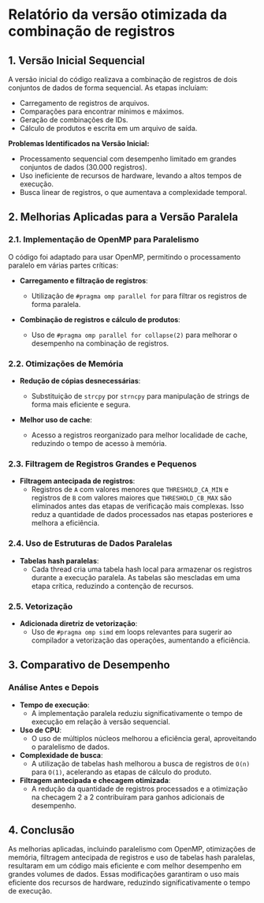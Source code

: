 # Relatório da versão otimizada da combinação de registros

## 1. Versão Inicial Sequencial
A versão inicial do código realizava a combinação de registros de dois conjuntos de dados de forma sequencial. As etapas incluíam:
- Carregamento de registros de arquivos.
- Comparações para encontrar mínimos e máximos.
- Geração de combinações de IDs.
- Cálculo de produtos e escrita em um arquivo de saída.

**Problemas Identificados na Versão Inicial:**
- Processamento sequencial com desempenho limitado em grandes conjuntos de dados (30.000 registros).
- Uso ineficiente de recursos de hardware, levando a altos tempos de execução.
- Busca linear de registros, o que aumentava a complexidade temporal.

## 2. Melhorias Aplicadas para a Versão Paralela

### 2.1. Implementação de OpenMP para Paralelismo
O código foi adaptado para usar OpenMP, permitindo o processamento paralelo em várias partes críticas:

- **Carregamento e filtração de registros**:
  - Utilização de `#pragma omp parallel for` para filtrar os registros de forma paralela.

- **Combinação de registros e cálculo de produtos**:
  - Uso de `#pragma omp parallel for collapse(2)` para melhorar o desempenho na combinação de registros.

### 2.2. Otimizações de Memória
- **Redução de cópias desnecessárias**:
  - Substituição de `strcpy` por `strncpy` para manipulação de strings de forma mais eficiente e segura.

- **Melhor uso de cache**:
  - Acesso a registros reorganizado para melhor localidade de cache, reduzindo o tempo de acesso à memória.

### 2.3. Filtragem de Registros Grandes e Pequenos
- **Filtragem antecipada de registros**:
  - Registros de `A` com valores menores que `THRESHOLD_CA_MIN` e registros de `B` com valores maiores que `THRESHOLD_CB_MAX` são eliminados antes das etapas de verificação mais complexas. Isso reduz a quantidade de dados processados nas etapas posteriores e melhora a eficiência.

### 2.4. Uso de Estruturas de Dados Paralelas
- **Tabelas hash paralelas**:
  - Cada thread cria uma tabela hash local para armazenar os registros durante a execução paralela. As tabelas são mescladas em uma etapa crítica, reduzindo a contenção de recursos.

### 2.5. Vetorização
- **Adicionada diretriz de vetorização**:
  - Uso de `#pragma omp simd` em loops relevantes para sugerir ao compilador a vetorização das operações, aumentando a eficiência.

## 3. Comparativo de Desempenho
### Análise Antes e Depois
- **Tempo de execução**:
  - A implementação paralela reduziu significativamente o tempo de execução em relação à versão sequencial.
- **Uso de CPU**:
  - O uso de múltiplos núcleos melhorou a eficiência geral, aproveitando o paralelismo de dados.
- **Complexidade de busca**:
  - A utilização de tabelas hash melhorou a busca de registros de `O(n)` para `O(1)`, acelerando as etapas de cálculo do produto.
- **Filtragem antecipada e checagem otimizada**:
  - A redução da quantidade de registros processados e a otimização na checagem 2 a 2 contribuíram para ganhos adicionais de desempenho.

## 4. Conclusão
As melhorias aplicadas, incluindo paralelismo com OpenMP, otimizações de memória, filtragem antecipada de registros e uso de tabelas hash paralelas, resultaram em um código mais eficiente e com melhor desempenho em grandes volumes de dados. Essas modificações garantiram o uso mais eficiente dos recursos de hardware, reduzindo significativamente o tempo de execução.